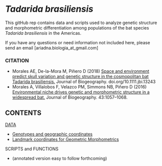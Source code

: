 *Tadarida brasiliensis* 
=======
This gitHub rep contains data and scripts used to analyze genetic structure and morphometric differentiation among populations of the bat species *Tadarida brasiliensis* in the Americas. 

If you have any questions or need information not included here, please send an email [ariadna.biologia_at_gmail.com]

### CITATION
- Morales AE, De-la-Mora M, Piñero D (2018) [Space and environment predict skull variation and genetic structure in the cosmopolitan bat Tadarida brasiliensis.](https://onlinelibrary.wiley.com/doi/full/10.1111/jbi.13243) Journal of Biogeography. doi.org/10.1111.jbi.13243 
- Morales A, Villalobos F, Velazco PM, Simmons NB, Piñero D (2016) [Environmental niche drives genetic and morphometric structure in a widespread bat.](https://onlinelibrary.wiley.com/doi/abs/10.1111/jbi.12666) Journal of Biogeography. 43:1057–1068.

## CONTENTS

[DATA](https://github.com/ariadnamorales/Tadarida_brasiliensis/tree/master/Data)
- [Genotypes and geographic coordinates](https://github.com/ariadnamorales/Tadarida_brasiliensis/tree/master/Data/Micros_data)
- [Landmark coordinates for Geometric Morphometrics](https://github.com/ariadnamorales/Tadarida_brasiliensis/tree/master/Data/GMM_data)

SCRIPTS and FUNCTIONS 
- (annotated version easy to follow forthcoming)


